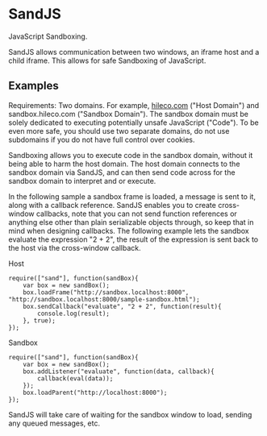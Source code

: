# SandJS

JavaScript Sandboxing.

SandJS allows communication between two windows, an iframe host and a child iframe. This allows for safe Sandboxing of JavaScript.

## Examples

Requirements: Two domains. For example, [hileco.com](http://hileco.com) ("Host Domain") and sandbox.hileco.com ("Sandbox Domain"). The sandbox domain must be solely dedicated to executing potentially unsafe JavaScript ("Code"). To be even more safe, you should use two separate domains, do not use subdomains if you do not have full control over cookies.

Sandboxing allows you to execute code in the sandbox domain, without it being able to harm the host domain. The host domain connects to the sandbox domain via SandJS, and can then send code across for the sandbox domain to interpret and or execute.

In the following sample a sandbox frame is loaded, a message is sent to it, along with a callback reference. SandJS enables you to create cross-window callbacks, note that you can not send function references or anything else other than plain serializable objects through, so keep that in mind when designing callbacks. The following example lets the sandbox evaluate the expression "2 + 2", the result of the expression is sent back to the host via the cross-window callback.

Host

    require(["sand"], function(sandBox){
        var box = new sandBox();
        box.loadFrame("http://sandbox.localhost:8000", "http://sandbox.localhost:8000/sample-sandbox.html");
        box.sendCallback("evaluate", "2 + 2", function(result){
            console.log(result);
        }, true);
    });

Sandbox

    require(["sand"], function(sandBox){
        var box = new sandBox();
        box.addListener("evaluate", function(data, callback){
            callback(eval(data));
        });
        box.loadParent("http://localhost:8000");
    });

SandJS will take care of waiting for the sandbox window to load, sending any queued messages, etc.
